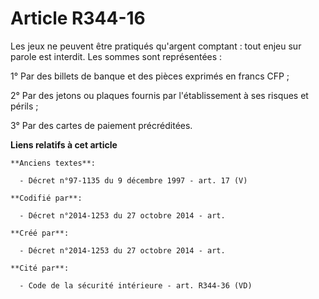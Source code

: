 # Article R344-16

Les jeux ne peuvent être pratiqués qu'argent comptant : tout enjeu sur parole est interdit. Les sommes sont représentées :

1° Par des billets de banque et des pièces exprimés en francs CFP ;

2° Par des jetons ou plaques fournis par l'établissement à ses risques et périls ;

3° Par des cartes de paiement précréditées.

**Liens relatifs à cet article**

	**Anciens textes**:

	  - Décret n°97-1135 du 9 décembre 1997 - art. 17 (V)

	**Codifié par**:

	  - Décret n°2014-1253 du 27 octobre 2014 - art.

	**Créé par**:

	  - Décret n°2014-1253 du 27 octobre 2014 - art.

	**Cité par**:

	  - Code de la sécurité intérieure - art. R344-36 (VD)
